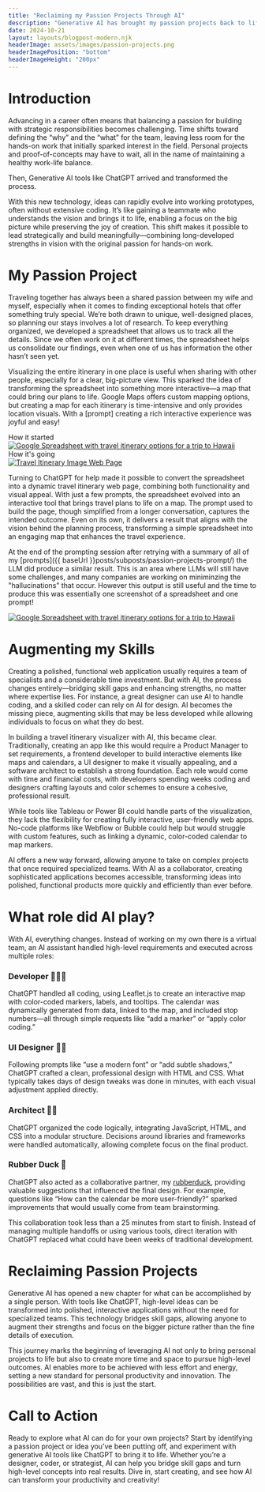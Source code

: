 ```yaml
---
title: "Reclaiming my Passion Projects Through AI"
description: "Generative AI has brought my passion projects back to life. As a VP focused on strategy, my time to build has dwindled, but with ChatGPT acting as developer, designer, and collaborator, I can now turn high-level ideas into real applications without writing code. It’s a game-changer, enabling anyone to create without boundaries."
date: 2024-10-21
layout: layouts/blogpost-modern.njk
headerImage: assets/images/passion-projects.png
headerImagePosition: "bottom"
headerImageHeight: "200px"
---
```


# Introduction

Advancing in a career often means that balancing a passion for building with strategic responsibilities becomes challenging. Time shifts toward defining the “why” and the “what” for the team, leaving less room for the hands-on work that initially sparked interest in the field. Personal projects and proof-of-concepts may have to wait, all in the name of maintaining a healthy work-life balance.

Then, Generative AI tools like ChatGPT arrived and transformed the process.

With this new technology, ideas can rapidly evolve into working prototypes, often without extensive coding. It’s like gaining a teammate who understands the vision and brings it to life, enabling a focus on the big picture while preserving the joy of creation. This shift makes it possible to lead strategically and build meaningfully—combining long-developed strengths in vision with the original passion for hands-on work.

# My Passion Project

Traveling together has always been a shared passion between my wife and myself, especially when it comes to finding exceptional hotels that offer something truly special. We’re both drawn to unique, well-designed places, so planning our stays involves a lot of research. To keep everything organized, we developed a spreadsheet that allows us to track all the details. Since we often work on it at different times, the spreadsheet helps us consolidate our findings, even when one of us has information the other hasn’t seen yet.

Visualizing the entire itinerary in one place is useful when sharing with other people, especially for a clear, big-picture view. This sparked the idea of transforming the spreadsheet into something more interactive—a map that could bring our plans to life. Google Maps offers custom mapping options, but creating a map for each itinerary is time-intensive and only provides location visuals. With a [prompt] creating a rich interactive experience was joyful and easy!

<div class="image-row">
  <div class="image-container">
    <div class="image-caption">How it started</div>
	<a href="{{ baseUrl }}assets/images/passion-projects/travel-options-sheet.png" target="_blank">
      <img src="{{ baseUrl }}assets/images/passion-projects/travel-options-sheet.png" alt="Google Spreadsheet with travel itinerary options for a trip to Hawaii" class="preview-image">
    </a>
  </div>
  
  <div class="image-container">
    <div class="image-caption">How it's going</div>
	<a href="{{ baseUrl }}assets/images/passion-projects/travel-itinerary.png" target="_blank">
      <img src="{{ baseUrl }}assets/images/passion-projects/travel-itinerary.png" alt="Travel Itinerary Image Web Page" class="preview-image">
    </a>
  </div>
</div>

Turning to ChatGPT for help made it possible to convert the spreadsheet into a dynamic travel itinerary web page, combining both functionality and visual appeal. With just a few prompts, the spreadsheet evolved into an interactive tool that brings travel plans to life on a map. The prompt used to build the page, though simplified from a longer conversation, captures the intended outcome. Even on its own, it delivers a result that aligns with the vision behind the planning process, transforming a simple spreadsheet into an engaging map that enhances the travel experience.

At the end of the prompting session after retrying with a summary of all of my [prompts]({{ baseUrl }}posts/subposts/passion-projects-prompt/) the LLM did produce a similar result. This is an area where LLMs will still have some challenges, and many companies are working on miniminzing the "hallucinations" that occur. However this output is still useful and the time to produce this was essentially one screenshot of a spreadsheet and one prompt!

<div class="image-row">
  <a href="{{ baseUrl }}assets/images/passion-projects/consistency.png" target="_blank" class="image-container">
    <img src="{{ baseUrl }}assets/images/passion-projects/consistency.png" alt="Google Spreadsheet with travel itinerary options for a trip to Hawaii" class="preview-image">
  </a>
</div>

# Augmenting my Skills

Creating a polished, functional web application usually requires a team of specialists and a considerable time investment. But with AI, the process changes entirely—bridging skill gaps and enhancing strengths, no matter where expertise lies. For instance, a great designer can use AI to handle coding, and a skilled coder can rely on AI for design. AI becomes the missing piece, augmenting skills that may be less developed while allowing individuals to focus on what they do best.

In building a travel itinerary visualizer with AI, this became clear. Traditionally, creating an app like this would require a Product Manager to set requirements, a frontend developer to build interactive elements like maps and calendars, a UI designer to make it visually appealing, and a software architect to establish a strong foundation. Each role would come with time and financial costs, with developers spending weeks coding and designers crafting layouts and color schemes to ensure a cohesive, professional result.

While tools like Tableau or Power BI could handle parts of the visualization, they lack the flexibility for creating fully interactive, user-friendly web apps. No-code platforms like Webflow or Bubble could help but would struggle with custom features, such as linking a dynamic, color-coded calendar to map markers.

AI offers a new way forward, allowing anyone to take on complex projects that once required specialized teams. With AI as a collaborator, creating sophisticated applications becomes accessible, transforming ideas into polished, functional products more quickly and efficiently than ever before.

# What role did AI play?

With AI, everything changes. Instead of working on my own there is a virtual team, an AI assistant handled high-level requirements and executed across multiple roles:

### Developer 👩🏻‍💻
ChatGPT handled all coding, using Leaflet.js to create an interactive map with color-coded markers, labels, and tooltips. The calendar was dynamically generated from data, linked to the map, and included stop numbers—all through simple requests like “add a marker” or “apply color coding.”

### UI Designer 🧑‍🎨
Following prompts like “use a modern font” or “add subtle shadows,” ChatGPT crafted a clean, professional design with HTML and CSS. What typically takes days of design tweaks was done in minutes, with each visual adjustment applied directly.

### Architect 👷‍♀️
ChatGPT organized the code logically, integrating JavaScript, HTML, and CSS into a modular structure. Decisions around libraries and frameworks were handled automatically, allowing complete focus on the final product.

### Rubber Duck 🦆
ChatGPT also acted as a collaborative partner, my [rubberduck](https://en.wikipedia.org/wiki/Rubber_duck_debugging), providing valuable suggestions that influenced the final design. For example, questions like “How can the calendar be more user-friendly?” sparked improvements that would usually come from team brainstorming.

This collaboration took less than a 25 minutes from start to finish. Instead of managing multiple handoffs or using various tools, direct iteration with ChatGPT replaced what could have been weeks of traditional development.

# Reclaiming Passion Projects

Generative AI has opened a new chapter for what can be accomplished by a single person. With tools like ChatGPT, high-level ideas can be transformed into polished, interactive applications without the need for specialized teams. This technology bridges skill gaps, allowing anyone to augment their strengths and focus on the bigger picture rather than the fine details of execution.

This journey marks the beginning of leveraging AI not only to bring personal projects to life but also to create more time and space to pursue high-level outcomes. AI enables more to be achieved with less effort and energy, setting a new standard for personal productivity and innovation. The possibilities are vast, and this is just the start.

# Call to Action

Ready to explore what AI can do for your own projects? Start by identifying a passion project or idea you’ve been putting off, and experiment with generative AI tools like ChatGPT to bring it to life. Whether you’re a designer, coder, or strategist, AI can help you bridge skill gaps and turn high-level concepts into real results. Dive in, start creating, and see how AI can transform your productivity and creativity!